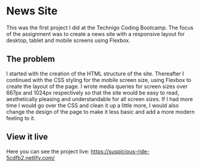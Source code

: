 # News Site

This was the first project I did at the Technigo Coding Bootcamp. The focus of the assignment was to create a news site with a responsive layout for desktop, tablet and mobile screens using Flexbox. 

## The problem

I started with the creation of the HTML structure of the site. Thereafter I continued with the CSS styling for the mobile screen size, using Flexbox to create the layout of the page. I wrote media queries for screen sizes over 667px and 1024px respectively so that the site would be easy to read, aesthetically pleasing and understandable for all screen sizes. If I had more time I would go over the CSS and clean it up a little more, I would also change the design of the page to make it less basic and add a more modern feeling to it.

## View it live
Here you can see the project live: https://suspicious-ride-5cdfb2.netlify.com/ 
